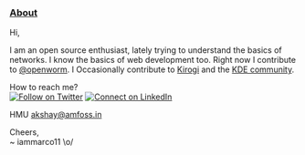 <h3><ins>About</ins></h3>
Hi,

I am an open source enthusiast, lately trying to understand the basics of networks. I know the basics of web development too. Right now I contribute to [@openworm](https://github.com/devoworm). I Occasionally contribute to [Kirogi](https://kirogi.org/) and the [KDE community](https://kde.org/).

How to reach me?<br>
[![Follow on Twitter](https://img.shields.io/badge/--twitter?label=Twitter&logo=Twitter&style=social)](https://twitter.com/akshaay_11) [![Connect on LinkedIn](https://img.shields.io/badge/--linkedin?label=LinkedIn&logo=LinkedIn&style=social)](www.linkedin.com/in/iammarco11)

HMU akshay@amfoss.in

Cheers,<br>
~ iammarco11 \o/

